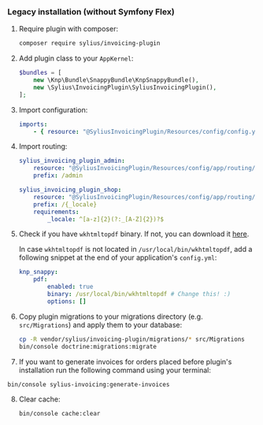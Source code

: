 ### Legacy installation (without Symfony Flex)

1. Require plugin with composer:

    ```bash
    composer require sylius/invoicing-plugin
    ```
    
2. Add plugin class to your `AppKernel`:

    ```php
    $bundles = [
        new \Knp\Bundle\SnappyBundle\KnpSnappyBundle(),
        new \Sylius\InvoicingPlugin\SyliusInvoicingPlugin(),
    ];
    ```

3. Import configuration:

    ```yaml
    imports:
        - { resource: "@SyliusInvoicingPlugin/Resources/config/config.yml" }
    ```

4. Import routing:

    ```yaml
    sylius_invoicing_plugin_admin:
        resource: "@SyliusInvoicingPlugin/Resources/config/app/routing/admin_invoicing.yml"
        prefix: /admin
    
    sylius_invoicing_plugin_shop:
        resource: "@SyliusInvoicingPlugin/Resources/config/app/routing/shop_invoicing.yml"
        prefix: /{_locale}
        requirements:
            _locale: ^[a-z]{2}(?:_[A-Z]{2})?$
    ```

5. Check if you have `wkhtmltopdf` binary. If not, you can download it [here](https://wkhtmltopdf.org/downloads.html).

    In case `wkhtmltopdf` is not located in `/usr/local/bin/wkhtmltopdf`, add a following snippet at the end of your application's `config.yml`:
    
    ```yaml
    knp_snappy:
        pdf:
            enabled: true
            binary: /usr/local/bin/wkhtmltopdf # Change this! :)
            options: []
    ```   

6. Copy plugin migrations to your migrations directory (e.g. `src/Migrations`) and apply them to your database:

    ```bash
    cp -R vendor/sylius/invoicing-plugin/migrations/* src/Migrations
    bin/console doctrine:migrations:migrate
    ```

7. If you want to generate invoices for orders placed before plugin's installation run the following command using your terminal:

```bash
bin/console sylius-invoicing:generate-invoices
```

8. Clear cache:

    ```bash
    bin/console cache:clear
    ```
